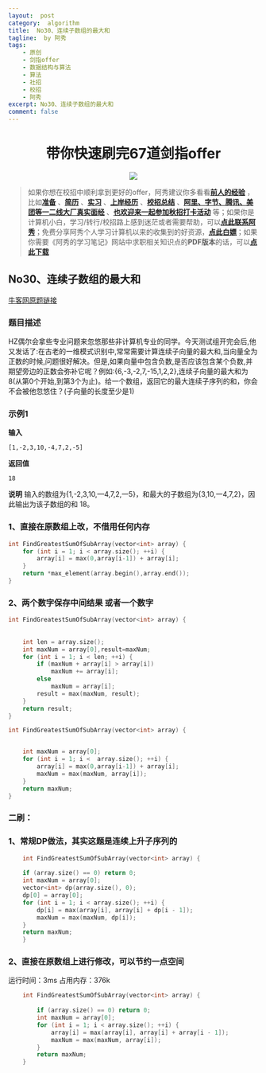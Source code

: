 ```yaml
---
layout:  post
category:  algorithm
title:  No30、连续子数组的最大和
tagline:  by 阿秀
tags:
    - 原创
    - 剑指offer
    - 数据结构与算法
    - 算法
    - 社招
    - 校招
    - 阿秀
excerpt: No30、连续子数组的最大和
comment: false
---
```


<h1 align="center">带你快速刷完67道剑指offer</h1>

<div align="center">
  <a href="/notes/05-xiustar/01-xiustar_reading_guide/01-introduce.html#阿秀组建了一个校招学习圈子">
      <img src="https://axiu-image-bed.oss-cn-shanghai.aliyuncs.com/img/202302042310919.png">
  </a></div>


> 如果你想在校招中顺利拿到更好的offer，阿秀建议你多看看<font style="font-weight:bold; color:#4169E1;text-decoration:underline;">[前人的经验](/notes/05-xiustar/01-xiustar_reading_guide/01-introduce.md)</font> ，比如<font style="font-weight:bold; color:#4169E1;text-decoration:underline;">[准备](/notes/05-xiustar/02-campus_prepare/02-01-校招重要时间点科普.md)</font> 、<font style="font-weight:bold; color:#4169E1;text-decoration:underline;">[简历](/notes/05-xiustar/03-resume/01-00-简历开篇词.md)</font> 、<font style="font-weight:bold; color:#4169E1;text-decoration:underline;">[实习](/notes/05-xiustar/04-school_practice/20220320-从公司角度来看，为什么要招实习生.md)</font> 、<font style="font-weight:bold; color:#4169E1;text-decoration:underline;">[上岸经历](/notes/05-xiustar/09-question_answer/20220817.md)</font> 、<font style="font-weight:bold; color:#4169E1;text-decoration:underline;">[校招总结](/notes/05-xiustar/05-campus_recruitment/2020-12-16-双非渣硕的秋招之路总结（已拿抖音研发岗SP）.md)</font> 、<font style="font-weight:bold; color:#4169E1;text-decoration:underline;">[阿里、字节、腾讯、美团等一二线大厂真实面经](/notes/07-resources/01-free/04-schoolSchample.md)</font> 、<font style="font-weight:bold; color:#4169E1;text-decoration:underline;">[也欢迎来一起参加秋招打卡活动](/notes/05-xiustar/01-xiustar_reading_guide/01-introduce.html#阿秀组建了一个校招学习圈子)</font> 等；如果你是计算机小白，学习/转行/校招路上感到迷茫或者需要帮助，可以<font style="font-weight:bold; color:#4169E1;text-decoration:underline;">[点此联系阿秀](/notes/08-other/02-question.md#_4、阿秀-如何才能联系到你)</font>；免费分享阿秀个人学习计算机以来的收集到的好资源，<font style="font-weight:bold; color:#4169E1;text-decoration:underline;">[点此白嫖](/notes/07-resources/01-free/01-introduce.md)</font>；如果你需要《阿秀的学习笔记》网站中求职相关知识点的**PDF版本**的话，可以<font style="font-weight:bold; color:#4169E1;text-decoration:underline;">[点此下载](/notes/08-other/02-question.md#_5、如何下载阿秀的学习笔记内容pdf版本)</font> 




## **No30、连续子数组的最大和**

<font style="font-weight:normal; color:#4169E1;text-decoration:underline;" target="_blank">[牛客网原题链接](https://www.nowcoder.com/practice/459bd355da1549fa8a49e350bf3df484?tpId=13&&tqId=11183&rp=1&ru=/ta/coding-interviews&qru=/ta/coding-interviews/question-ranking)</font>

### **题目描述**

 HZ偶尔会拿些专业问题来忽悠那些非计算机专业的同学。今天测试组开完会后,他又发话了:在古老的一维模式识别中,常常需要计算连续子向量的最大和,当向量全为正数的时候,问题很好解决。但是,如果向量中包含负数,是否应该包含某个负数,并期望旁边的正数会弥补它呢？例如:{6,-3,-2,7,-15,1,2,2},连续子向量的最大和为8(从第0个开始,到第3个为止)。给一个数组，返回它的最大连续子序列的和，你会不会被他忽悠住？(子向量的长度至少是1) 

### **示例1**

**输入**

~~~
[1,-2,3,10,-4,7,2,-5]
~~~
**返回值**

~~~
18
~~~
**说明**
输入的数组为{1,-2,3,10,—4,7,2,一5}，和最大的子数组为{3,10,一4,7,2}，因此输出为该子数组的和 18。 



### **1、直接在原数组上改，不借用任何内存**

~~~cpp
int FindGreatestSumOfSubArray(vector<int> array) {
	for (int i = 1; i < array.size(); ++i) {
	    array[i] = max(0,array[i-1]) + array[i];
	}
	return *max_element(array.begin(),array.end());
}
~~~



### **2、两个数字保存中间结果 或者一个数字**

~~~cpp
int FindGreatestSumOfSubArray(vector<int> array) {
 
 
    int len = array.size();
    int maxNum = array[0],result=maxNum;
    for (int i = 1; i < len; ++i) {
        if (maxNum + array[i] > array[i])
            maxNum += array[i];
        else
            maxNum = array[i];
        result = max(maxNum, result);
    }
    return result;
}
~~~



~~~cpp
int FindGreatestSumOfSubArray(vector<int> array) {


	int maxNum = array[0];
	for (int i = 1; i <  array.size(); ++i) {
	    array[i] = max(0,array[i-1]) + array[i];
		maxNum = max(maxNum, array[i]);
	}
	return maxNum;
}
~~~



### **二刷：**

### **1、常规DP做法，其实这题是连续上升子序列的**

~~~cpp
    int FindGreatestSumOfSubArray(vector<int> array) {
    
	if (array.size() == 0) return 0;
	int maxNum = array[0];
	vector<int> dp(array.size(), 0);
	dp[0] = array[0];
	for (int i = 1; i < array.size(); ++i) {
		dp[i] = max(array[i], array[i] + dp[i - 1]);
		maxNum = max(maxNum, dp[i]);
	}
	return maxNum;
    }
~~~



### **2、直接在原数组上进行修改，可以节约一点空间**

运行时间：3ms   占用内存：376k

~~~cpp
    int FindGreatestSumOfSubArray(vector<int> array) {
    
	    if (array.size() == 0) return 0;
        int maxNum = array[0];
        for (int i = 1; i < array.size(); ++i) {
            array[i] = max(array[i], array[i] + array[i - 1]);
            maxNum = max(maxNum, array[i]);
        }
        return maxNum;
    }
~~~

<p id = "连续子数组的最大和"></p>

